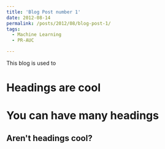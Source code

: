 ```yaml
---
title: 'Blog Post number 1'
date: 2012-08-14
permalink: /posts/2012/08/blog-post-1/
tags:
  - Machine Learning
  - PR-AUC

---
```


This blog is used to 

Headings are cool
======

You can have many headings
======

Aren't headings cool?
------
